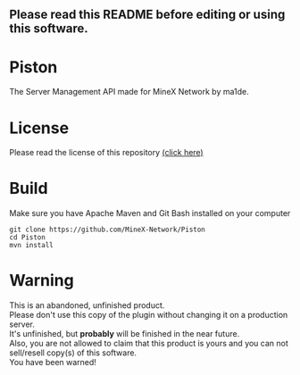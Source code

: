 ## Please read this README before editing or using this software.

# Piston
The Server Management API made for MineX Network by ma1de.

# License
Please read the license of this repository [(click here)](https://github.com/MineX-Network/Piston/blob/main/LICENSE)

# Build
Make sure you have Apache Maven and Git Bash installed on your computer
```
git clone https://github.com/MineX-Network/Piston 
cd Piston
mvn install
```


# Warning
This is an abandoned, unfinished product. <br/>
Please don't use this copy of the plugin without changing it on a production server. <br/>
It's unfinished, but **probably** will be finished in the near future. <br/>
Also, you are not allowed to claim that this product is yours and you can not sell/resell copy(s) of this software. <br/>
You have been warned!
